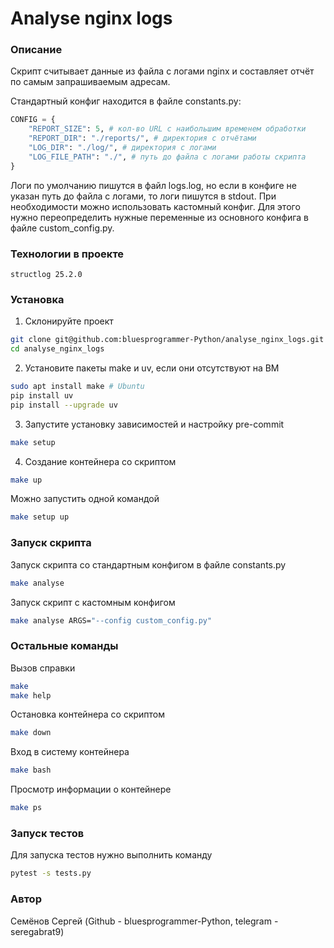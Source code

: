 # Analyse nginx logs


### Описание
Скрипт считывает данные из файла с логами nginx и составляет отчёт по самым запрашиваемым адресам.

Стандартный конфиг находится в файле constants.py:
```python
CONFIG = {
    "REPORT_SIZE": 5, # кол-во URL с наибольшим временем обработки
    "REPORT_DIR": "./reports/", # директория с отчётами
    "LOG_DIR": "./log/", # директория с логами
    "LOG_FILE_PATH": "./", # путь до файла с логами работы скрипта
}
```
Логи по умолчанию пишутся в файл logs.log, но если в конфиге не указан путь до файла с логами, то
логи пишутся в stdout.
При необходимости можно использовать кастомный конфиг.
Для этого нужно переопределить нужные переменные из основного конфига в файле custom_config.py.

### Технологии в проекте
	structlog 25.2.0

### Установка
1. Склонируйте проект
```bash
git clone git@github.com:bluesprogrammer-Python/analyse_nginx_logs.git
cd analyse_nginx_logs
```
2. Установите пакеты make и uv, если они отсутствуют на ВМ
```bash
sudo apt install make # Ubuntu
pip install uv
pip install --upgrade uv
```
3. Запустите установку зависимостей и настройку pre-commit
```bash
make setup
```
4. Создание контейнера со скриптом
```bash
make up
```
Можно запустить одной командой
```bash
make setup up
```

### Запуск скрипта
Запуск скрипта со стандартным конфигом в файле constants.py
```bash
make analyse
```
Запуск скрипт с кастомным конфигом
```bash
make analyse ARGS="--config custom_config.py"
```

### Остальные команды
Вызов справки
```bash
make
make help
```
Остановка контейнера со скриптом
```bash
make down
```
Вход в систему контейнера
```bash
make bash
```
Просмотр информации о контейнере
```bash
make ps
```

### Запуск тестов
Для запуска тестов нужно выполнить команду
```bash
pytest -s tests.py
```

### Автор
Семёнов Сергей (Github - bluesprogrammer-Python, telegram - seregabrat9)
